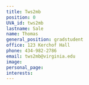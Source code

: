 ```yaml
---
title: Tws2mb
position: 0
UVA_id: tws2mb
lastname: Sale
name: Thomas
general_position: gradstudent
office: 123 Kerchof Hall
phone: 434-982-2786
email: tws2mb@virginia.edu
image: 
personal_page: 
interests: 
---
```


